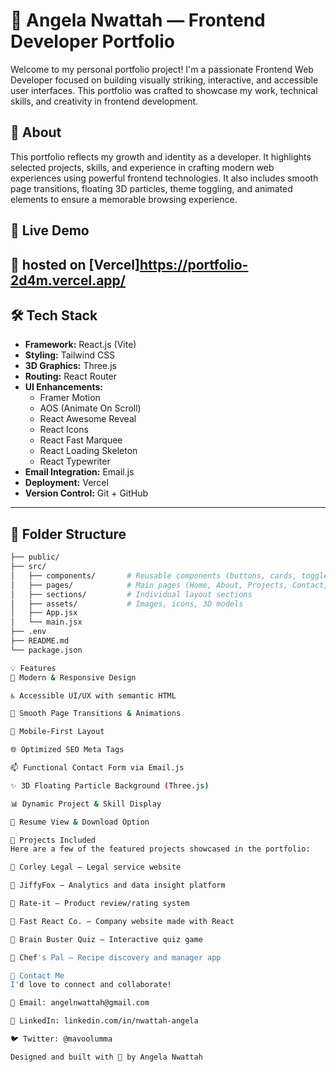# 🌟 Angela Nwattah — Frontend Developer Portfolio

Welcome to my personal portfolio project! I'm a passionate Frontend Web Developer focused on building visually striking, interactive, and accessible user interfaces. This portfolio was crafted to showcase my work, technical skills, and creativity in frontend development.

## 🧠 About

This portfolio reflects my growth and identity as a developer. It highlights selected projects, skills, and experience in crafting modern web experiences using powerful frontend technologies. It also includes smooth page transitions, floating 3D particles, theme toggling, and animated elements to ensure a memorable browsing experience.

## 🚀 Live Demo

## 🔧 hosted on [Vercel]https://portfolio-2d4m.vercel.app/

## 🛠️ Tech Stack

- **Framework:** React.js (Vite)
- **Styling:** Tailwind CSS
- **3D Graphics:** Three.js
- **Routing:** React Router
- **UI Enhancements:**
  - Framer Motion
  - AOS (Animate On Scroll)
  - React Awesome Reveal
  - React Icons
  - React Fast Marquee
  - React Loading Skeleton
  - React Typewriter
- **Email Integration:** Email.js
- **Deployment:** Vercel
- **Version Control:** Git + GitHub

---

## 📁 Folder Structure

```bash
├── public/
├── src/
│   ├── components/       # Reusable components (buttons, cards, toggles, etc.)
│   ├── pages/            # Main pages (Home, About, Projects, Contact, etc.)
│   ├── sections/         # Individual layout sections
│   ├── assets/           # Images, icons, 3D models
│   ├── App.jsx
│   └── main.jsx
├── .env
├── README.md
└── package.json

💡 Features
🌈 Modern & Responsive Design

♿ Accessible UI/UX with semantic HTML

💬 Smooth Page Transitions & Animations

📱 Mobile-First Layout

🌐 Optimized SEO Meta Tags

📫 Functional Contact Form via Email.js

✨ 3D Floating Particle Background (Three.js)

📊 Dynamic Project & Skill Display

📄 Resume View & Download Option

🧩 Projects Included
Here are a few of the featured projects showcased in the portfolio:

🔸 Corley Legal – Legal service website

🔸 JiffyFox – Analytics and data insight platform

🔸 Rate-it – Product review/rating system

🔸 Fast React Co. – Company website made with React

🔸 Brain Buster Quiz – Interactive quiz game

🔸 Chef's Pal – Recipe discovery and manager app

📩 Contact Me
I'd love to connect and collaborate!

📧 Email: angelnwattah@gmail.com

💼 LinkedIn: linkedin.com/in/nwattah-angela

🐦 Twitter: @mavoolumma

Designed and built with 💖 by Angela Nwattah



```
